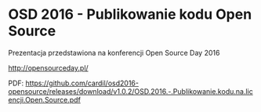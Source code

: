 # OSD 2016 - Publikowanie kodu Open Source

Prezentacja przedstawiona na konferencji Open Source Day 2016

http://opensourceday.pl/

PDF: https://github.com/cardil/osd2016-opensource/releases/download/v1.0.2/OSD.2016.-.Publikowanie.kodu.na.licencji.Open.Source.pdf
